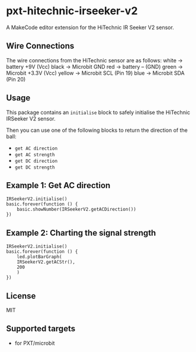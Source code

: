 # pxt-hitechnic-irseeker-v2

A MakeCode editor extension for the HiTechnic IR Seeker V2 sensor.

## Wire Connections

The wire connections from the HiTechnic sensor are as follows:
white -> battery +9V (Vcc)
black -> Microbit GND
red -> battery – (GND)
green -> Microbit +3.3V (Vcc)
yellow -> Microbit SCL (Pin 19)
blue -> Microbit SDA (Pin 20)

## Usage

This package contains an ``initialise`` block to safely initialise the HiTechnic IRSeeker V2 sensor.  

Then you can use one of the following blocks to return the direction of the ball:
* ``get AC direction``
* ``get AC strength``
* ``get DC direction``
* ``get DC strength``

## Example 1: Get AC direction
```blocks
IRSeekerV2.initialise()
basic.forever(function () {
    basic.showNumber(IRSeekerV2.getACDirection())
})
```

## Example 2: Charting the signal strength
```blocks
IRSeekerV2.initialise()
basic.forever(function () {
    led.plotBarGraph(
    IRSeekerV2.getACStr(),
    200
    )
})

```

## License

MIT

## Supported targets

* for PXT/microbit
